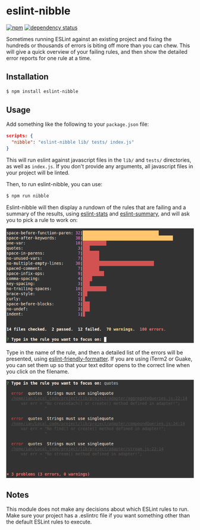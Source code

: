 # eslint-nibble

[![npm][npm-badge]][npm-badge-url]
[![dependency status][versioneye-badge]][versioneye-badge-url]

Sometimes running ESLint against an existing project and fixing the hundreds or thousands of errors is biting off more than you can chew.  This will give a quick overview of your failing rules, and then show the detailed error reports for one rule at a time.


## Installation

```bash
$ npm install eslint-nibble
```

## Usage

Add something like the following to your `package.json` file:

```json
scripts: {
  "nibble": "eslint-nibble lib/ tests/ index.js"
}
```

This will run eslint against javascript files in the `lib/` and `tests/` directories, as well as `index.js`.  If you don't provide any arguments, all javascript files in your project will be linted.

Then, to run eslint-nibble, you can use:

```bash
$ npm run nibble
```

Eslint-nibble will then display a rundown of the rules that are failing and a summary of the results, using [eslint-stats](https://github.com/ganimomer/eslint-stats) and [eslint-summary](https://github.com/davidwaterston/eslint-summary), and will ask you to pick a rule to work on:

![eslint-stats-screenshot](docs/eslint-stats-screenshot.png)

Type in the name of the rule, and then a detailed list of the errors will be presented, using [eslint-friendly-formatter](https://github.com/royriojas/eslint-friendly-formatter).  If you are using iTerm2 or Guake, you can set them up so that your text editor opens to the correct line when you click on the filename.

![eslint-friendly-formatter-screenshot](docs/eslint-friendly-formatter-screenshot.png)

## Notes

This module does not make any decisions about which ESLint rules to run.  Make sure your project has a .eslintrc file if you want something other than the default ESLint rules to execute.

[npm-badge]: https://img.shields.io/npm/v/eslint-nibble.svg
[npm-badge-url]: https://www.npmjs.com/package/eslint-nibble
[versioneye-badge]: https://www.versioneye.com/user/projects/558f4ff7316338001e000259/badge.svg?style=flat
[versioneye-badge-url]: https://www.versioneye.com/user/projects/558f4ff7316338001e000259#dialog_dependency_badge
